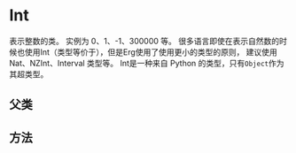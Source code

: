 # Int

表示整数的类。 实例为 0、1、-1、300000 等。
很多语言即使在表示自然数的时候也使用Int（类型等价于），但是Erg使用了使用更小的类型的原则，
建议使用 Nat、NZInt、Interval 类型等。
Int是一种来自 Python 的类型，只有`Object`作为其超类型。

## 父类

## 方法
